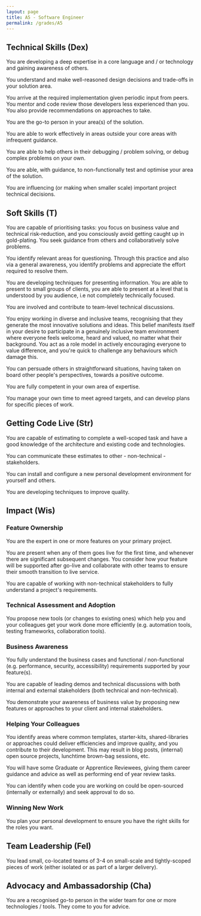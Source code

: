 ```yaml
---
layout: page
title: A5 - Software Engineer
permalink: /grades/A5
---
```


## Technical Skills (Dex)
You are developing a deep expertise in a core language and / or technology and gaining awareness of others.

You understand and make well-reasoned design decisions and trade-offs in your solution area.

You arrive at the required implementation given periodic input from peers. You mentor and code review those developers less experienced than you. You also provide recommendations on approaches to take.

You are the go-to person in your area(s) of the solution.

You are able to work effectively in areas outside your core areas with infrequent guidance.

You are able to help others in their debugging / problem solving, or debug complex problems on your own.

You are able, with guidance, to non-functionally test and optimise your area of the solution.

You are influencing (or making when smaller scale) important project technical decisions.

## Soft Skills (T)
You are capable of prioritising tasks: you focus on business value and technical risk-reduction, and you consciously avoid getting caught up in gold-plating. You seek guidance from others and collaboratively solve problems.

You identify relevant areas for questioning. Through this practice and also via a general awareness, you identify problems and appreciate the effort required to resolve them.

You are developing techniques for presenting information. You are able to present to small groups of clients, you are able to present at a level that is understood by you audience, i.e not completely technically focused.

You are involved and contribute to team-level technical discussions.

You enjoy working in diverse and inclusive teams, recognising that they generate the most innovative solutions and ideas. This belief manifests itself in your desire to participate in a genuinely inclusive team environment where everyone feels welcome, heard and valued, no matter what their background. You act as a role model in actively encouraging everyone to value difference, and you're quick to challenge any behaviours which damage this.

You can persuade others in straightforward situations, having taken on board other people's perspectives, towards a positive outcome.

You are fully competent in your own area of expertise.

You manage your own time to meet agreed targets, and can develop plans for specific pieces of work.

## Getting Code Live (Str)
You are capable of estimating to complete a well-scoped task and have a good knowledge of the architecture and existing code and technologies.

You can communicate these estimates to other - non-technical - stakeholders.

You can install and configure a new personal development environment for yourself and others.

You are developing techniques to improve quality.

## Impact (Wis)
### Feature Ownership
You are the expert in one or more features on your primary project.

You are present when any of them goes live for the first time, and whenever there are significant subsequent changes. You consider how your feature will be supported after go-live and collaborate with other teams to ensure their smooth transition to live service.

You are capable of working with non-technical stakeholders to fully understand a project's requirements.

### Technical Assessment and Adoption
You propose new tools (or changes to existing ones) which help you and your colleagues get your work done more efficiently (e.g. automation tools, testing frameworks, collaboration tools).

### Business Awareness
You fully understand the business cases and functional / non-functional (e.g. performance, security, accessibility) requirements supported by your feature(s).

You are capable of leading demos and technical discussions with both internal and external stakeholders (both technical and non-technical).

You demonstrate your awareness of business value by proposing new features or approaches to your client and internal stakeholders.

### Helping Your Colleagues
You identify areas where common templates, starter-kits, shared-libraries or approaches could deliver efficiencies and improve quality, and you contribute to their development. This may result in blog posts, (internal) open source projects, lunchtime brown-bag sessions, etc.

You will have some Graduate or Apprentice Reviewees, giving them career guidance and advice as well as performing end of year review tasks.

You can identify when code you are working on could be open-sourced (internally or externally) and seek approval to do so.

### Winning New Work
You plan your personal development to ensure you have the right skills for the roles you want.

## Team Leadership (Fel)
You lead small, co-located teams of 3-4 on small-scale and tightly-scoped pieces of work (either isolated or as part of a larger delivery).

## Advocacy and Ambassadorship (Cha)
You are a recognised go-to person in the wider team for one or more technologies / tools. They come to you for advice.
